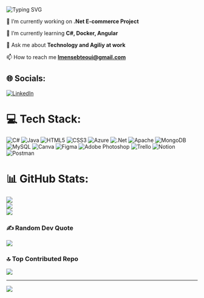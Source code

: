 

<img src="https://readme-typing-svg.herokuapp.com?font=Righteous&size=33&duration=3000&pause=1&color=000000&center=true&vCenter=true&random=false&width=500&height=70&lines=Hi+there+%F0%9F%91%8B;I'm+Imen+Sebteoui+!" alt="Typing SVG" />

🔭 I’m currently working on **.Net E-commerce Project**
 
 🌱 I’m currently learning **C#, Docker, Angular**

💬 Ask me about **Technology and Agiliy at work**

📫 How to reach me **lmensebteoui@gmail.com**


## 🌐 Socials:
[![LinkedIn](https://img.shields.io/badge/LinkedIn-%230077B5.svg?logo=linkedin&logoColor=white)](https://linkedin.com/in/https://www.linkedin.com/in/imensebteoui/) 

# 💻 Tech Stack:
![C#](https://img.shields.io/badge/c%23-%23239120.svg?style=for-the-badge&logo=csharp&logoColor=white) ![Java](https://img.shields.io/badge/java-%23ED8B00.svg?style=for-the-badge&logo=openjdk&logoColor=white) ![HTML5](https://img.shields.io/badge/html5-%23E34F26.svg?style=for-the-badge&logo=html5&logoColor=white) ![CSS3](https://img.shields.io/badge/css3-%231572B6.svg?style=for-the-badge&logo=css3&logoColor=white) ![Azure](https://img.shields.io/badge/azure-%230072C6.svg?style=for-the-badge&logo=microsoftazure&logoColor=white) ![.Net](https://img.shields.io/badge/.NET-5C2D91?style=for-the-badge&logo=.net&logoColor=white) ![Apache](https://img.shields.io/badge/apache-%23D42029.svg?style=for-the-badge&logo=apache&logoColor=white) ![MongoDB](https://img.shields.io/badge/MongoDB-%234ea94b.svg?style=for-the-badge&logo=mongodb&logoColor=white) ![MySQL](https://img.shields.io/badge/mysql-%2300000f.svg?style=for-the-badge&logo=mysql&logoColor=white) ![Canva](https://img.shields.io/badge/Canva-%2300C4CC.svg?style=for-the-badge&logo=Canva&logoColor=white) ![Figma](https://img.shields.io/badge/figma-%23F24E1E.svg?style=for-the-badge&logo=figma&logoColor=white) ![Adobe Photoshop](https://img.shields.io/badge/adobe%20photoshop-%2331A8FF.svg?style=for-the-badge&logo=adobe%20photoshop&logoColor=white) ![Trello](https://img.shields.io/badge/Trello-%23026AA7.svg?style=for-the-badge&logo=Trello&logoColor=white) ![Notion](https://img.shields.io/badge/Notion-%23000000.svg?style=for-the-badge&logo=notion&logoColor=white) ![Postman](https://img.shields.io/badge/Postman-FF6C37?style=for-the-badge&logo=postman&logoColor=white)
# 📊 GitHub Stats:
![](https://github-readme-stats.vercel.app/api?username=ImenSebteoui&theme=default&hide_border=false&include_all_commits=true&count_private=true)<br/>
![](https://github-readme-streak-stats.herokuapp.com/?user=ImenSebteoui&theme=default&hide_border=false)<br/>
![](https://github-readme-stats.vercel.app/api/top-langs/?username=ImenSebteoui&theme=default&hide_border=false&include_all_commits=true&count_private=true&layout=compact)

### ✍️ Random Dev Quote
![](https://quotes-github-readme.vercel.app/api?type=horizontal&theme=light)

### 🔝 Top Contributed Repo
![](https://github-contributor-stats.vercel.app/api?username=ImenSebteoui&limit=5&theme=flat&combine_all_yearly_contributions=true)

---
[![](https://visitcount.itsvg.in/api?id=ImenSebteoui&icon=6&color=1)](https://visitcount.itsvg.in)

<!-- Proudly created with GPRM ( https://gprm.itsvg.in ) -->
